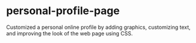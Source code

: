# personal-profile-page
Customized a personal online profile by adding graphics, customizing text, and improving the look of the web page using CSS.
